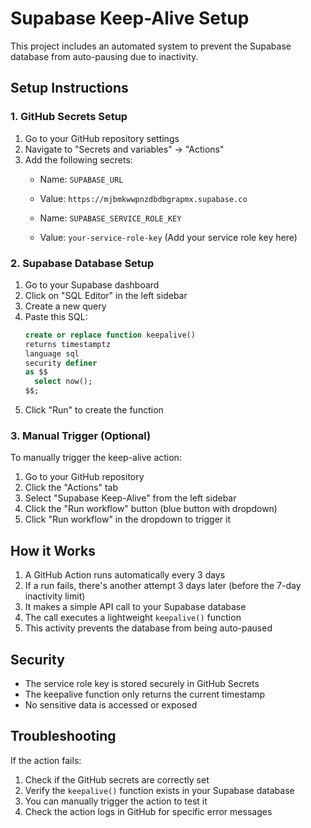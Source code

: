 # Supabase Keep-Alive Setup

This project includes an automated system to prevent the Supabase database from auto-pausing due to inactivity.

## Setup Instructions

### 1. GitHub Secrets Setup
1. Go to your GitHub repository settings
2. Navigate to "Secrets and variables" → "Actions"
3. Add the following secrets:
   - Name: `SUPABASE_URL`
   - Value: `https://mjbmkwwpnzdbdbgrapmx.supabase.co`
   
   - Name: `SUPABASE_SERVICE_ROLE_KEY`
   - Value: `your-service-role-key` (Add your service role key here)

### 2. Supabase Database Setup
1. Go to your Supabase dashboard
2. Click on "SQL Editor" in the left sidebar
3. Create a new query
4. Paste this SQL:
   ```sql
   create or replace function keepalive()
   returns timestamptz
   language sql
   security definer
   as $$
     select now();
   $$;
   ```
5. Click "Run" to create the function

### 3. Manual Trigger (Optional)
To manually trigger the keep-alive action:
1. Go to your GitHub repository
2. Click the "Actions" tab
3. Select "Supabase Keep-Alive" from the left sidebar
4. Click the "Run workflow" button (blue button with dropdown)
5. Click "Run workflow" in the dropdown to trigger it

## How it Works

1. A GitHub Action runs automatically every 3 days
2. If a run fails, there's another attempt 3 days later (before the 7-day inactivity limit)
3. It makes a simple API call to your Supabase database
4. The call executes a lightweight `keepalive()` function
5. This activity prevents the database from being auto-paused

## Security

- The service role key is stored securely in GitHub Secrets
- The keepalive function only returns the current timestamp
- No sensitive data is accessed or exposed

## Troubleshooting

If the action fails:
1. Check if the GitHub secrets are correctly set
2. Verify the `keepalive()` function exists in your Supabase database
3. You can manually trigger the action to test it
4. Check the action logs in GitHub for specific error messages
